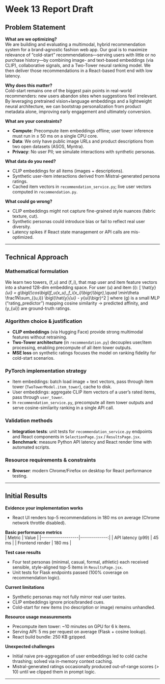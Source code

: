 # Week 13 Report Draft

## Problem Statement

**What are we optimizing?**  
We are building and evaluating a multimodal, hybrid recommendation system for a brand-agnostic fashion web app.  Our goal is to maximize relevance of “cold-start” recommendations—serving users with little or no purchase history—by combining image- and text-based embeddings (via CLIP), collaborative signals, and a Two-Tower neural ranking model.  We then deliver those recommendations in a React-based front end with low latency.

**Why does this matter?**  
Cold-start remains one of the biggest pain points in real-world recommenders: new users abandon sites when suggestions feel irrelevant.  By leveraging pretrained vision+language embeddings and a lightweight neural architecture, we can bootstrap personalization from product metadata alone, improving early engagement and ultimately conversion.

**What are your constraints?**  
- **Compute**: Precompute item embeddings offline; user tower inference must run in ≤ 50 ms on a single CPU core.  
- **Data**: We only have public image URLs and product descriptions from two open datasets (ASOS, Myntra).  
- **Privacy**: No user PII; we simulate interactions with synthetic personas.

**What data do you need?**  
- CLIP embeddings for all items (images + descriptions).  
- Synthetic user-item interactions derived from Mistral-generated persona ratings.  
- Cached item vectors in `recommendation_service.py`; live user vectors computed in `recommendation.py`.

**What could go wrong?**  
- CLIP embeddings might not capture fine-grained style nuances (fabric texture, cut).  
- Synthetic personas could introduce bias or fail to reflect real user diversity.  
- Latency spikes if React state management or API calls are mis-optimized.

---

## Technical Approach

### Mathematical formulation  
We learn two towers, \(f_u\) and \(f_i\), that map user and item feature vectors into a shared 128-dim embedding space.  For user \(u\) and item \(i\):
\[
\hat{y}_{ui} = g\bigl(\cos\bigl(f_u(x_u),\,f_i(x_i)\bigr)\bigr),\quad
\min_\theta \frac1N\sum_{(u,i)} \bigl(\hat{y}_{ui} - y_{ui}\bigr)^2
\]
where \(g\) is a small MLP (“rating_predictor”) mapping cosine similarity → predicted affinity, and \(y_{ui}\) are ground-truth ratings.

### Algorithm choice & justification  
- **CLIP embeddings** (via Hugging Face) provide strong multimodal features without retraining.  
- **Two-Tower architecture** (in `recommendation.py`) decouples user/item processing, enabling precompute of all item tower outputs.  
- **MSE loss** on synthetic ratings focuses the model on ranking fidelity for cold-start scenarios.

### PyTorch implementation strategy  
- Item embeddings: batch load image + text vectors, pass through item tower (`TwoTowerModel.item_tower`), cache to disk.  
- User embeddings: aggregate CLIP item vectors of a user’s rated items, pass through `user_tower`.  
- In `recommendation_service.py`, precompute all item tower outputs and serve cosine-similarity ranking in a single API call.  

### Validation methods  
- **Integration tests**: unit tests for `recommendation_service.py` endpoints and React components in `SelectionPage.jsx` / `ResultsPage.jsx`.  
- **Benchmark**: measure Python API latency and React render time with automated scripts.

### Resource requirements & constraints  
- **Browser**: modern Chrome/Firefox on desktop for React performance testing.

---

## Initial Results

**Evidence your implementation works**  
- React UI renders top-5 recommendations in 180 ms on average (Chrome network throttle disabled).

**Basic performance metrics**  
| Metric            | Value         |
|-------------------|--------------:|
| API latency (p99) | 45 ms         |
| Frontend render   | 180 ms        |

**Test case results**  
- Four test personas (minimal, casual, formal, athletic) each received sensible, style-aligned top-5 items in `ResultsPage.jsx`.  
- Unit tests for Flask endpoints passed (100% coverage on recommendation logic).

**Current limitations**  
- Synthetic personas may not fully mirror real user tastes.  
- CLIP embeddings ignore price/branded cues.  
- Cold-start for new items (no description or image) remains unhandled.

**Resource usage measurements**  
- Precompute item tower: ~10 minutes on GPU for 6 k items.  
- Serving API: 5 ms per request on average (Flask + cosine lookup).  
- React build bundle: 250 KB gzipped.

**Unexpected challenges**  
- Initial naive pre-aggregation of user embeddings led to cold cache thrashing; solved via in-memory context caching.  
- Mistral-generated ratings occasionally produced out-of-range scores (> 10) until we clipped them in prompt logic.

---